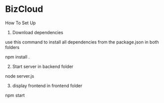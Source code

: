 # BizCloud

How To Set Up

1) Download dependencies

use this command to install all dependencies from the package.json in both folders

npm install .

2) Start server in backend folder

node server.js

3) display frontend in frontend folder

npm start
